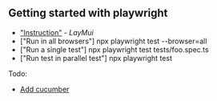 ## Getting started with playwright

- ["Instruction"](https://playwright.dev/docs/intro/#installation) - *LayMui*
- ["Run in all browsers"] npx playwright test --browser=all
- ["Run a single test"] npx playwright test tests/foo.spec.ts
- ["Run test in parallel test"] npx playwright test

Todo:
- [Add cucumber](https://github.com/cucumber/playwright.js)